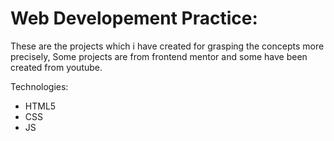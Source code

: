 # Web Developement Practice:

These are the projects which i have created for grasping the concepts more precisely, Some projects are from frontend mentor and some have been created from youtube.

Technologies: 
* HTML5
* CSS
* JS